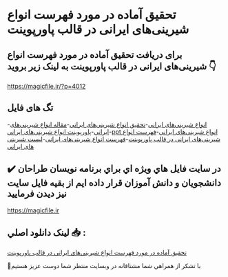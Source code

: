 # تحقیق آماده در مورد فهرست انواع شیرینی‌های ایرانی در قالب پاورپوینت

## برای دریافت تحقیق آماده در مورد فهرست انواع شیرینی‌های ایرانی در قالب پاورپوینت به لینک زیر بروید 👇

https://magicfile.ir/?p=4012

## تگ های فایل

-[انواع شیرینی‌های ایرانی](https://magicfile.ir/product/%d8%aa%d8%ad%d9%82%db%8c%d9%82-%d9%81%d9%87%d8%b1%d8%b3%d8%aa-%d8%a7%d9%86%d9%88%d8%a7%d8%b9-%d8%b4%db%8c%d8%b1%db%8c%d9%86%db%8c%d9%87%d8%a7%db%8c-%d8%a7%db%8c%d8%b1%d8%a7%d9%86%db%8c-%d8%af%d8%b1-%d9%be%d8%a7%d9%88%d8%b1%d9%be%d9%88%db%8c%d9%86%d8%aa/)-[تحقیق انواع شیرینی‌های ایرانی](https://magicfile.ir/product/%d8%aa%d8%ad%d9%82%db%8c%d9%82-%d9%81%d9%87%d8%b1%d8%b3%d8%aa-%d8%a7%d9%86%d9%88%d8%a7%d8%b9-%d8%b4%db%8c%d8%b1%db%8c%d9%86%db%8c%d9%87%d8%a7%db%8c-%d8%a7%db%8c%d8%b1%d8%a7%d9%86%db%8c-%d8%af%d8%b1-%d9%be%d8%a7%d9%88%d8%b1%d9%be%d9%88%db%8c%d9%86%d8%aa/)-[مقاله انواع شیرینی‌های ایرانی](https://magicfile.ir/product/%d8%aa%d8%ad%d9%82%db%8c%d9%82-%d9%81%d9%87%d8%b1%d8%b3%d8%aa-%d8%a7%d9%86%d9%88%d8%a7%d8%b9-%d8%b4%db%8c%d8%b1%db%8c%d9%86%db%8c%d9%87%d8%a7%db%8c-%d8%a7%db%8c%d8%b1%d8%a7%d9%86%db%8c-%d8%af%d8%b1-%d9%be%d8%a7%d9%88%d8%b1%d9%be%d9%88%db%8c%d9%86%d8%aa/)-[پاورپوینت انواع شیرینی‌های ایرانی](https://magicfile.ir/product/%d8%aa%d8%ad%d9%82%db%8c%d9%82-%d9%81%d9%87%d8%b1%d8%b3%d8%aa-%d8%a7%d9%86%d9%88%d8%a7%d8%b9-%d8%b4%db%8c%d8%b1%db%8c%d9%86%db%8c%d9%87%d8%a7%db%8c-%d8%a7%db%8c%d8%b1%d8%a7%d9%86%db%8c-%d8%af%d8%b1-%d9%be%d8%a7%d9%88%d8%b1%d9%be%d9%88%db%8c%d9%86%d8%aa/)-[ppt انواع شیرینی‌های ایرانی](https://magicfile.ir/product/%d8%aa%d8%ad%d9%82%db%8c%d9%82-%d9%81%d9%87%d8%b1%d8%b3%d8%aa-%d8%a7%d9%86%d9%88%d8%a7%d8%b9-%d8%b4%db%8c%d8%b1%db%8c%d9%86%db%8c%d9%87%d8%a7%db%8c-%d8%a7%db%8c%d8%b1%d8%a7%d9%86%db%8c-%d8%af%d8%b1-%d9%be%d8%a7%d9%88%d8%b1%d9%be%d9%88%db%8c%d9%86%d8%aa/)-[فهرست انواع شیرینی‌های ایرانی در قالب پاورپوینت](https://magicfile.ir/product/%d8%aa%d8%ad%d9%82%db%8c%d9%82-%d9%81%d9%87%d8%b1%d8%b3%d8%aa-%d8%a7%d9%86%d9%88%d8%a7%d8%b9-%d8%b4%db%8c%d8%b1%db%8c%d9%86%db%8c%d9%87%d8%a7%db%8c-%d8%a7%db%8c%d8%b1%d8%a7%d9%86%db%8c-%d8%af%d8%b1-%d9%be%d8%a7%d9%88%d8%b1%d9%be%d9%88%db%8c%d9%86%d8%aa/)-[فهرست انواع شیرینی‌های ایرانی](https://magicfile.ir/product/%d8%aa%d8%ad%d9%82%db%8c%d9%82-%d9%81%d9%87%d8%b1%d8%b3%d8%aa-%d8%a7%d9%86%d9%88%d8%a7%d8%b9-%d8%b4%db%8c%d8%b1%db%8c%d9%86%db%8c%d9%87%d8%a7%db%8c-%d8%a7%db%8c%d8%b1%d8%a7%d9%86%db%8c-%d8%af%d8%b1-%d9%be%d8%a7%d9%88%d8%b1%d9%be%d9%88%db%8c%d9%86%d8%aa/)-[لیست شیرینی های ایرانی](https://magicfile.ir/product/%d8%aa%d8%ad%d9%82%db%8c%d9%82-%d9%81%d9%87%d8%b1%d8%b3%d8%aa-%d8%a7%d9%86%d9%88%d8%a7%d8%b9-%d8%b4%db%8c%d8%b1%db%8c%d9%86%db%8c%d9%87%d8%a7%db%8c-%d8%a7%db%8c%d8%b1%d8%a7%d9%86%db%8c-%d8%af%d8%b1-%d9%be%d8%a7%d9%88%d8%b1%d9%be%d9%88%db%8c%d9%86%d8%aa/)

## ✔️ در سايت فايل هاي ويژه اي براي برنامه نويسان طراحان دانشجويان و دانش آموزان قرار داده ايم از بقيه فايل سايت نيز ديدن فرماييد

https://magicfile.ir


## لينک دانلود اصلي 📥 :

[تحقیق آماده در مورد فهرست انواع شیرینی‌های ایرانی در قالب پاورپوینت](https://magicfile.ir/product/%d8%aa%d8%ad%d9%82%db%8c%d9%82-%d9%81%d9%87%d8%b1%d8%b3%d8%aa-%d8%a7%d9%86%d9%88%d8%a7%d8%b9-%d8%b4%db%8c%d8%b1%db%8c%d9%86%db%8c%d9%87%d8%a7%db%8c-%d8%a7%db%8c%d8%b1%d8%a7%d9%86%db%8c-%d8%af%d8%b1-%d9%be%d8%a7%d9%88%d8%b1%d9%be%d9%88%db%8c%d9%86%d8%aa/) 


🙏با تشکر از همراهي شما مشتاقانه در وبسایت منتظر شما دوست عزیز هستیم

